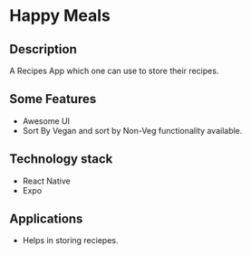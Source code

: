 # Happy Meals

## Description

A Recipes App which one can use to store their recipes.

## Some Features

- Awesome UI
- Sort By Vegan and sort by Non-Veg functionality available.

## Technology stack

- React Native
- Expo

## Applications

- Helps in storing reciepes.
